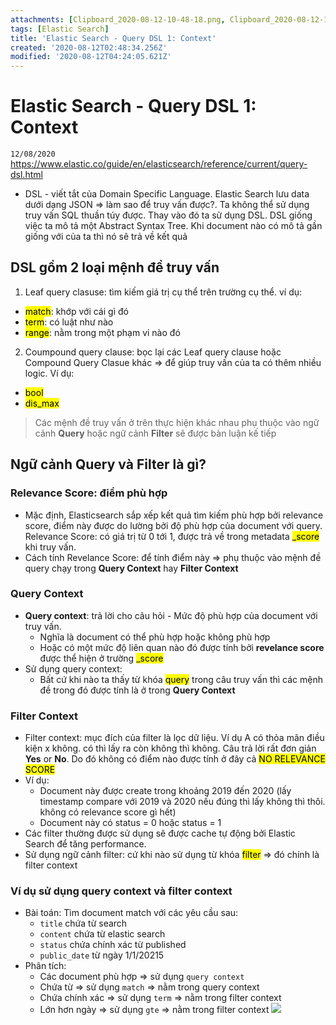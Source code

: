 ```yaml
---
attachments: [Clipboard_2020-08-12-10-48-18.png, Clipboard_2020-08-12-11-09-35.png]
tags: [Elastic Search]
title: 'Elastic Search - Query DSL 1: Context'
created: '2020-08-12T02:48:34.256Z'
modified: '2020-08-12T04:24:05.621Z'
---
```


# Elastic Search - Query DSL 1: Context
`12/08/2020`
https://www.elastic.co/guide/en/elasticsearch/reference/current/query-dsl.html

- DSL - viết tắt của Domain Specific Language. Elastic Search lưu data dưới dạng JSON => làm sao để truy vấn được?. Ta không thể sử dụng truy vấn SQL thuần túy được. Thay vào đó ta sử dụng DSL. DSL giống việc ta mô tả một Abstract Syntax Tree. Khi document nào có mô tả gần giống với của ta thì nó sẽ trả về kết quả

## DSL gồm 2 loại mệnh đề truy vấn
1. Leaf query clasuse: tìm kiếm giá trị cụ thể trên trường cụ thể. ví dụ: 
  - <mark>match</mark>: khớp với cái gì đó 
  - <mark>term</mark>: có luật như nào
  - <mark>range</mark>: nằm trong một phạm vi nào đó
2. Coumpound query clause: bọc lại các Leaf query clause hoặc Compound Query Clasue khác => để giúp truy vấn của ta có thêm nhiều logic. Ví dụ:
  - <mark>bool</mark>
  - <mark>dis_max</mark>
> Các mệnh đề truy vấn ở trên thực hiện khác nhau phụ thuộc vào ngữ cảnh __Query__ hoặc ngữ cảnh __Filter__ sẽ được bàn luận kế tiếp

## Ngữ cảnh Query và Filter là gì?
### Relevance Score: điểm phù hợp 
- Mặc định, Elasticsearch sắp xếp kết quả tìm kiếm phù hợp bởi relevance score, điểm này được do lường bởi độ phù hợp của document với query. Relevance Score: có giá trị từ 0 tới 1, được trả về trong metadata <mark>_score</mark> khi truy vấn. 
- Cách tính Revelance Score: để tính điểm này => phụ thuộc vào mệnh đề query chạy trong __Query Context__ hay __Filter Context__

### Query Context
- __Query context__: trả lời cho câu hỏi - Mức độ phù hợp của document với truy vấn.
  + Nghĩa là document có thể phù hợp hoặc không phù hợp
  + Hoặc có một mức độ liên quan nào đó được tính bởi __revelance score__ được thể hiện ở trường <mark>_score</mark>
- Sử dụng query context:
  + Bất cứ khi nào ta thấy từ khóa <mark>query</mark> trong câu truy vấn thì các mệnh đề trong đó được tính là ở trong __Query Context__

### Filter Context
- Filter context: mục đích của filter là lọc dữ liệu. Ví dụ A có thỏa mãn điều kiện x không. có thì lấy ra còn không thì không. Câu trả lời rất đơn giản __Yes__ or __No__. Do đó không có điểm nào được tính ở đây cả <mark>NO RELEVANCE SCORE</mark>
- Ví dụ:
  - Document này được create trong khoảng 2019 đến 2020 (lấy timestamp compare với 2019 và 2020 nếu đúng thì lấy không thì thôi. không có relevance score gì hết)
  - Document này có status = 0 hoặc status = 1
- Các filter thường được sử dụng sẽ được cache tự động bởi Elastic Search để tăng performance.
- Sử dụng ngữ cảnh filter: cứ khi nào sử dụng từ khóa <mark>filter</mark> => đó chính là filter context


### Ví dụ sử dụng query context và filter context
- Bài toán: Tìm document match với các yêu cầu sau:
  + `title` chứa từ search
  + `content` chứa từ elastic search
  + `status` chứa chính xác từ published
  + `public_date` từ ngày 1/1/20215
- Phân tích:
  + Các document phù hợp => sử dụng `query context`
  + Chứa từ => sử dụng `match` => nằm trong query context
  + Chứa chính xác => sử dụng `term` => nằm trong filter context
  + Lớn hơn ngày => sử dụng `gte` => nằm trong filter context
![](@attachment/Clipboard_2020-08-12-11-09-35.png)
